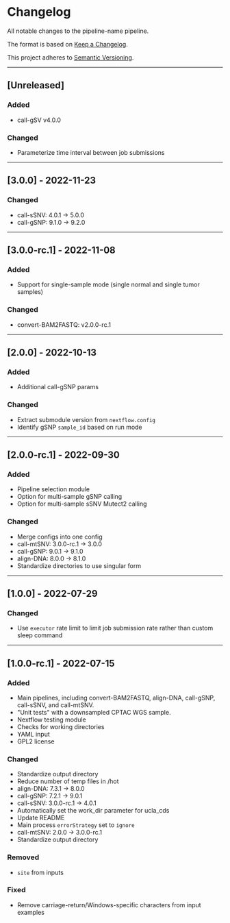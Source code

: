 # Changelog
All notable changes to the pipeline-name pipeline.

The format is based on [Keep a Changelog](https://keepachangelog.com/en/1.0.0/).

This project adheres to [Semantic Versioning](https://semver.org/spec/v2.0.0.html).

---

## [Unreleased]
### Added
+ call-gSV v4.0.0
### Changed
+ Parameterize time interval between job submissions

---

## [3.0.0] - 2022-11-23
### Changed
+ call-sSNV: 4.0.1 -> 5.0.0
+ call-gSNP: 9.1.0 -> 9.2.0

---

## [3.0.0-rc.1] - 2022-11-08
### Added
+ Support for single-sample mode (single normal and single tumor samples)
### Changed
+ convert-BAM2FASTQ: v2.0.0-rc.1

---

## [2.0.0] - 2022-10-13
### Added
+ Additional call-gSNP params
### Changed
+ Extract submodule version from `nextflow.config`
+ Identify gSNP `sample_id` based on run mode

---

## [2.0.0-rc.1] - 2022-09-30
### Added
+ Pipeline selection module
+ Option for multi-sample gSNP calling
+ Option for multi-sample sSNV Mutect2 calling
### Changed
+ Merge configs into one config
+ call-mtSNV: 3.0.0-rc.1 -> 3.0.0
+ call-gSNP: 9.0.1 -> 9.1.0
+ align-DNA: 8.0.0 -> 8.1.0
+ Standardize directories to use singular form

---

## [1.0.0] - 2022-07-29
### Changed
+ Use `executor` rate limit to limit job submission rate rather than custom sleep command

---

## [1.0.0-rc.1] - 2022-07-15
### Added
+ Main pipelines, including convert-BAM2FASTQ, align-DNA, call-gSNP, call-sSNV, and call-mtSNV.
+ "Unit tests" with a downsampled CPTAC WGS sample.
+ Nextflow testing module 
+ Checks for working directories
+ YAML input
+ GPL2 license
### Changed
+ Standardize output directory
+ Reduce number of temp files in /hot
+ align-DNA: 7.3.1 -> 8.0.0
+ call-gSNP: 7.2.1 -> 9.0.1
+ call-sSNV: 3.0.0-rc.1 -> 4.0.1
+ Automatically set the work_dir parameter for ucla_cds
+ Update README
+ Main process `errorStrategy` set to `ignore`
+ call-mtSNV: 2.0.0 -> 3.0.0-rc.1
+ Standardize output directory
### Removed
+ `site` from inputs
### Fixed
+ Remove carriage-return/Windows-specific characters from input examples
